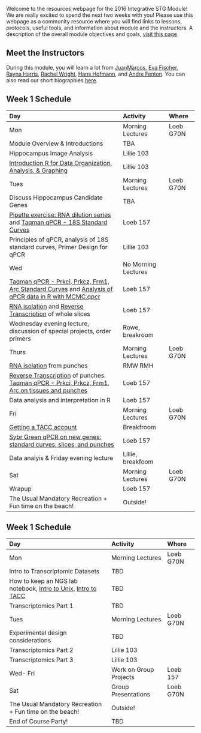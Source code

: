 Welcome to the resources webpage for the 2016 Integrative STG Module! We are really excited to spend the next two weeks with you! Please use this webpage as a community resource where you will find links to lessons, protocols, useful tools, and information about module and the instructors. A description of the overall module objectives and goals, [visit this page](ModuleOverview.md). 

## Meet the Instructors
During this module, you will learn a lot from [JuanMarcos](http://www.alarconlab.com), [Eva Fischer](http://evakfischer.weebly.com), [Rayna Harris](http://raynamharris.github.io),
[Rachel Wright](http://rmwright.weebly.com), [Hans Hofmann](http://cichlid.biosci.utexas.edu), and [Andre Fenton](http://www.cns.nyu.edu/corefaculty/Fenton.php). You can also read our short biographies [here](Instructors.md).


## Week 1 Schedule

Day | Activity|Where
:---|:---|:---
Mon | Morning Lectures | Loeb G70N
 | Module Overview & Introductions | TBA
 | Hippocampus Image Analysis | Lillie 103
 | [Introduction R for Data Organization, Analysis, & Graphing](https://github.com/raynamharris/R_Intro_for_Bioinformatics) | Lillie 103
Tues | Morning Lectures | Loeb G70N
 | Discuss Hippocampus Candidate Genes | TBA
 | [Pipette exercise: RNA dilution series](protocols/RNA_pipette_exercise.mg) and [Taqman qPCR - 18S Standard Curves](TaqManqPCRProtocol.pdf) |  Loeb 157
 | Principles of qPCR, analysis of 18S standard curves, Primer Design for qPCR | Lillie 103
Wed | No Morning Lectures | 
 | [Taqman qPCR - Prkci, Prkcz, Frm1, Arc Standard Curves](Tprotocols/aqManqPCRProtocol.pdf) and [Analysis of qPCR data in R with MCMC.qpcr](mcmc.qpcr.tutorial.pdf)| Loeb 157
 | [RNA isolation](protocols/RNAisolationProtocol.pdf) and [Reverse Transcription](protocols/ReverseTranscriptionProctocol.pdf) of whole slices | Loeb 157 
 | Wednesday evening lecture, discussion of special projects, order primers | Rowe, breakroom
Thurs | Morning Lectures | Loeb G70N
 | [RNA isolation](protocols/RNAisolationProtocol.pdf) from punches | RMW RMH 
 | [Reverse Transcription](ReverseTranscriptionProctocol) of punches. [Taqman qPCR - Prkci, Prkcz, Frm1, Arc on tissues and punches](protocols/TaqManqPCRProtocol.pdf) | Loeb 157  
 | Data analysis and interpretation in R | Loeb 157
Fri | Morning Lectures | Loeb G70N
 | [Getting a TACC account](https://github.com/raynamharris/IntegrativeSTGmodule2016) | Breakfroom
 |[Sybr Green qPCR on new genes: standard curves, slices, and punches](protocols/SybrGreenqPCRProtocol.pdf) | Loeb 157
 | Data analyis & Friday evening lecture | Lillie, breakfoom
Sat | Morning Lectures |  Loeb G70N
 | Wrapup | Loeb 157
 | The Usual Mandatory Recreation + Fun time on the beach! | Outside!


## Week 1 Schedule
Day | Activity|Where
:---|:---|:---
Mon | Morning Lectures | Loeb G70N
 | Intro to Transcriptomic Datasets | TBD
 | How to keep an NGS lab notebook, [Intro to Unix](https://github.com/raynamharris/Shell_Intro_for_Transcriptomics), [Intro to TACC](https://github.com/raynamharris/IntegrativeSTGmodule2016) | TBD
 | Transcriptomics Part 1 | TBD
Tues | Morning Lectures | Loeb G70N
 | Experimental design considerations | TBD
 | Transcriptomics Part 2 | Lillie 103
 | Transcriptomics Part 3 | Lillie 103
Wed- Fri | Work on Group Projects | Loeb 157
Sat | Group Presentations |  Loeb G70N
 | The Usual Mandatory Recreation + Fun time on the beach! | Outside!
 | End of Course Party!| TBD


